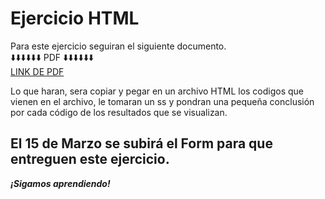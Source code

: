 # Ejercicio HTML

Para este ejercicio seguiran el siguiente documento.<br>
⬇️⬇️⬇️⬇️⬇️⬇️ PDF ⬇️⬇️⬇️⬇️⬇️⬇️<br>
[LINK DE PDF](../programas/HTML-Ejercicios.pdf)

Lo que haran, sera copiar y pegar en un archivo HTML los codigos que vienen en el archivo, le tomaran un ss y pondran una pequeña conclusión por cada código de los resultados que se visualizan. 

## El 15 de Marzo se subirá el Form para que entreguen este ejercicio. 
***¡Sigamos aprendiendo!***